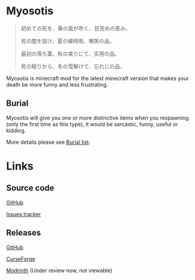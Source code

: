 # Myosotis
> 初めての死を、春の風が吹く、目覚めの恵み、
> 
> 死の闇を抜け、夏の蝉時雨、嘲笑の品、
> 
> 最初の落ち葉、秋の実りにて、实用の品、
> 
> 死の眠りから、冬の雪解けて、忘れじの品、

Myosotis is minecraft mod for the latest minecraft version that makes your death be more funny and less frustrating.

## Burial
Myosotis will give you one or more distinctive items when you respawning (only the first time as this type), it would be sarcastic, funny, useful or kidding.

More details please see [Burial list](document/README.md).

# Links
## Source code
[GitHub](https://github.com/cao-awa/Myosotis)

[Issues tracker](https://github.com/cao-awa/Myosotis/issues)

## Releases
[GitHub](https://github.com/cao-awa/Myosotis/releases)

[CurseForge](https://www.curseforge.com/minecraft/mc-mods/myosotis)

[Modrinth](https://modrinth.com/mod/myosotis) (Under review now, not viewable)